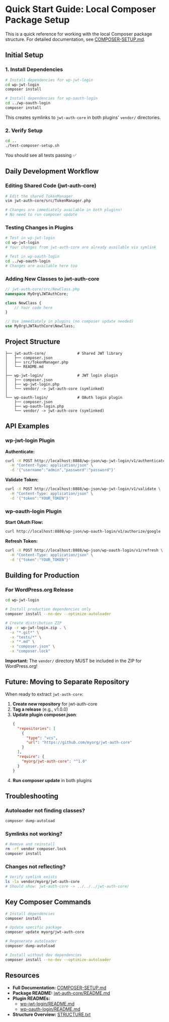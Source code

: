 # Quick Start Guide: Local Composer Package Setup

This is a quick reference for working with the local Composer package structure. For detailed documentation, see [COMPOSER-SETUP.md](COMPOSER-SETUP.md).

## Initial Setup

### 1. Install Dependencies

```bash
# Install dependencies for wp-jwt-login
cd wp-jwt-login
composer install

# Install dependencies for wp-oauth-login
cd ../wp-oauth-login
composer install
```

This creates symlinks to `jwt-auth-core` in both plugins' `vendor/` directories.

### 2. Verify Setup

```bash
cd ..
./test-composer-setup.sh
```

You should see all tests passing ✅

## Daily Development Workflow

### Editing Shared Code (jwt-auth-core)

```bash
# Edit the shared TokenManager
vim jwt-auth-core/src/TokenManager.php

# Changes are immediately available in both plugins!
# No need to run composer update
```

### Testing Changes in Plugins

```bash
# Test in wp-jwt-login
cd wp-jwt-login
# Your changes from jwt-auth-core are already available via symlink

# Test in wp-oauth-login  
cd ../wp-oauth-login
# Changes are available here too
```

### Adding New Classes to jwt-auth-core

```php
// jwt-auth-core/src/NewClass.php
namespace MyOrg\JWTAuthCore;

class NewClass {
    // Your code here
}

// Use immediately in plugins (no composer update needed)
use MyOrg\JWTAuthCore\NewClass;
```

## Project Structure

```
├── jwt-auth-core/              # Shared JWT library
│   ├── composer.json
│   ├── src/TokenManager.php
│   └── README.md
│
├── wp-jwt-login/               # JWT login plugin
│   ├── composer.json
│   ├── wp-jwt-login.php
│   └── vendor/ -> jwt-auth-core (symlinked)
│
└── wp-oauth-login/             # OAuth login plugin
    ├── composer.json
    ├── wp-oauth-login.php
    └── vendor/ -> jwt-auth-core (symlinked)
```

## API Examples

### wp-jwt-login Plugin

**Authenticate:**
```bash
curl -X POST http://localhost:8888/wp-json/wp-jwt-login/v1/authenticate \
  -H "Content-Type: application/json" \
  -d '{"username":"admin","password":"password"}'
```

**Validate Token:**
```bash
curl -X POST http://localhost:8888/wp-json/wp-jwt-login/v1/validate \
  -H "Content-Type: application/json" \
  -d '{"token":"YOUR_TOKEN"}'
```

### wp-oauth-login Plugin

**Start OAuth Flow:**
```bash
curl http://localhost:8888/wp-json/wp-oauth-login/v1/authorize/google
```

**Refresh Token:**
```bash
curl -X POST http://localhost:8888/wp-json/wp-oauth-login/v1/refresh \
  -H "Content-Type: application/json" \
  -d '{"token":"YOUR_TOKEN"}'
```

## Building for Production

### For WordPress.org Release

```bash
cd wp-jwt-login

# Install production dependencies only
composer install --no-dev --optimize-autoloader

# Create distribution ZIP
zip -r wp-jwt-login.zip . \
  -x "*.git*" \
  -x "tests/*" \
  -x "*.md" \
  -x "composer.json" \
  -x "composer.lock"
```

**Important:** The `vendor/` directory MUST be included in the ZIP for WordPress.org!

## Future: Moving to Separate Repository

When ready to extract `jwt-auth-core`:

1. **Create new repository** for jwt-auth-core
2. **Tag a release** (e.g., v1.0.0)
3. **Update plugin composer.json**:
   ```json
   {
     "repositories": [
       {
         "type": "vcs",
         "url": "https://github.com/myorg/jwt-auth-core"
       }
     ],
     "require": {
       "myorg/jwt-auth-core": "^1.0"
     }
   }
   ```
4. **Run composer update** in both plugins

## Troubleshooting

### Autoloader not finding classes?
```bash
composer dump-autoload
```

### Symlinks not working?
```bash
# Remove and reinstall
rm -rf vendor composer.lock
composer install
```

### Changes not reflecting?
```bash
# Verify symlink exists
ls -la vendor/myorg/jwt-auth-core
# Should show: jwt-auth-core -> ../../../jwt-auth-core/
```

## Key Composer Commands

```bash
# Install dependencies
composer install

# Update specific package
composer update myorg/jwt-auth-core

# Regenerate autoloader
composer dump-autoload

# Install without dev dependencies
composer install --no-dev --optimize-autoloader
```

## Resources

- **Full Documentation:** [COMPOSER-SETUP.md](COMPOSER-SETUP.md)
- **Package README:** [jwt-auth-core/README.md](jwt-auth-core/README.md)
- **Plugin READMEs:** 
  - [wp-jwt-login/README.md](wp-jwt-login/README.md)
  - [wp-oauth-login/README.md](wp-oauth-login/README.md)
- **Structure Overview:** [STRUCTURE.txt](STRUCTURE.txt)
